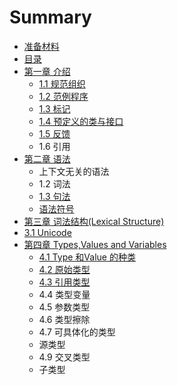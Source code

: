 # Summary

* [准备材料](zhun-bei-cai-liao.md)
* [目录](mu-lu.md)
* [第一章 介绍](README.md)
  * [1.1 规范组织](gui-fan-zu-zhi.md)
  * [1.2 范例程序](fan-li-cheng-xu.md)
  * [1.3 标记](biao-ji.md)
  * [1.4 预定义的类与接口](lei-yu-jie-kou-de-guan-xi.md)
  * [1.5 反馈](fan-kui.md)
  * 1.6 引用
* [第二章 语法](di-er-zhang-yu-fa.md)
  * 上下文无关的语法
  * 1.2 词法
  * [1.3 句法](di-er-zhang-yu-fa/13-yu-fa.md)
  * [语法符号](di-er-zhang-yu-fa/yu-fa-fu-hao.md)
* [第三章 词法结构\(Lexical Structure\)](di-san-zhang-ci-fa-jie-678428-lexical-structure.md)
* [3.1 Unicode](di-san-zhang-ci-fa-jie-678428-lexical-structure/31-unicode.md)
* [第四章 Types,Values and Variables](di-si-zhang-types-values-and-variables.md)
  * [4.1 Type 和Value 的种类](di-si-zhang-types-values-and-variables/41-type-he-value-de-zhong-lei.md)
  * [4.2 原始类型](di-si-zhang-types-values-and-variables/42-yuan-shi-lei-xing.md)
  * [4.3 引用类型](di-si-zhang-types-values-and-variables/43-yin-yong-lei-xing.md)
  * 4.4 类型变量
  * 4.5 参数类型
  * 4.6 类型擦除
  * 4.7 可具体化的类型
  * 源类型
  * 4.9 交叉类型
  * 子类型

